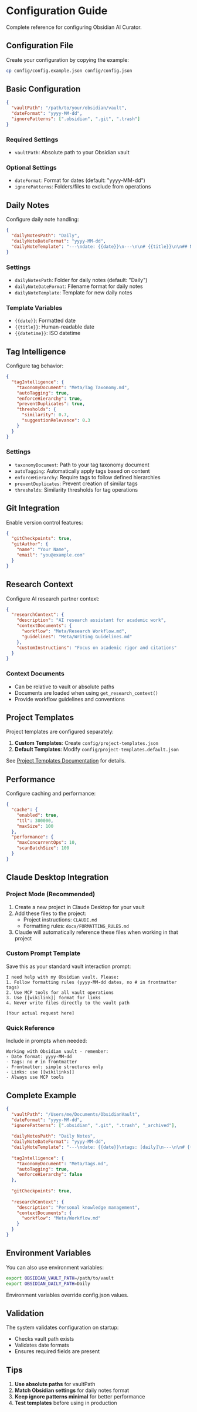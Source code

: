 # Configuration Guide

Complete reference for configuring Obsidian AI Curator.

## Configuration File

Create your configuration by copying the example:

```bash
cp config/config.example.json config/config.json
```

## Basic Configuration

```json
{
  "vaultPath": "/path/to/your/obsidian/vault",
  "dateFormat": "yyyy-MM-dd",
  "ignorePatterns": [".obsidian", ".git", ".trash"]
}
```

### Required Settings

- `vaultPath`: Absolute path to your Obsidian vault

### Optional Settings

- `dateFormat`: Format for dates (default: "yyyy-MM-dd")
- `ignorePatterns`: Folders/files to exclude from operations

## Daily Notes

Configure daily note handling:

```json
{
  "dailyNotesPath": "Daily",
  "dailyNoteDateFormat": "yyyy-MM-dd",
  "dailyNoteTemplate": "---\ndate: {{date}}\n---\n\n# {{title}}\n\n## Notes\n\n## Tasks\n- [ ] "
}
```

### Settings

- `dailyNotesPath`: Folder for daily notes (default: "Daily")
- `dailyNoteDateFormat`: Filename format for daily notes
- `dailyNoteTemplate`: Template for new daily notes

### Template Variables

- `{{date}}`: Formatted date
- `{{title}}`: Human-readable date
- `{{datetime}}`: ISO datetime

## Tag Intelligence

Configure tag behavior:

```json
{
  "tagIntelligence": {
    "taxonomyDocument": "Meta/Tag Taxonomy.md",
    "autoTagging": true,
    "enforceHierarchy": true,
    "preventDuplicates": true,
    "thresholds": {
      "similarity": 0.7,
      "suggestionRelevance": 0.3
    }
  }
}
```

### Settings

- `taxonomyDocument`: Path to your tag taxonomy document
- `autoTagging`: Automatically apply tags based on content
- `enforceHierarchy`: Require tags to follow defined hierarchies
- `preventDuplicates`: Prevent creation of similar tags
- `thresholds`: Similarity thresholds for tag operations

## Git Integration

Enable version control features:

```json
{
  "gitCheckpoints": true,
  "gitAuthor": {
    "name": "Your Name",
    "email": "you@example.com"
  }
}
```

## Research Context

Configure AI research partner context:

```json
{
  "researchContext": {
    "description": "AI research assistant for academic work",
    "contextDocuments": {
      "workflow": "Meta/Research Workflow.md",
      "guidelines": "Meta/Writing Guidelines.md"
    },
    "customInstructions": "Focus on academic rigor and citations"
  }
}
```

### Context Documents

- Can be relative to vault or absolute paths
- Documents are loaded when using `get_research_context()`
- Provide workflow guidelines and conventions

## Project Templates

Project templates are configured separately:

1. **Custom Templates**: Create `config/project-templates.json`
2. **Default Templates**: Modify `config/project-templates.default.json`

See [Project Templates Documentation](PROJECT_TEMPLATES.md) for details.

## Performance

Configure caching and performance:

```json
{
  "cache": {
    "enabled": true,
    "ttl": 300000,
    "maxSize": 100
  },
  "performance": {
    "maxConcurrentOps": 10,
    "scanBatchSize": 100
  }
}
```

## Claude Desktop Integration

### Project Mode (Recommended)
1. Create a new project in Claude Desktop for your vault
2. Add these files to the project:
   - Project instructions: `CLAUDE.md`
   - Formatting rules: `docs/FORMATTING_RULES.md`
3. Claude will automatically reference these files when working in that project

### Custom Prompt Template
Save this as your standard vault interaction prompt:
```
I need help with my Obsidian vault. Please:
1. Follow formatting rules (yyyy-MM-dd dates, no # in frontmatter tags)
2. Use MCP tools for all vault operations
3. Use [[wikilink]] format for links
4. Never write files directly to the vault path

[Your actual request here]
```

### Quick Reference
Include in prompts when needed:
```
Working with Obsidian vault - remember:
- Date format: yyyy-MM-dd
- Tags: no # in frontmatter
- Frontmatter: simple structures only
- Links: use [[wikilinks]]
- Always use MCP tools
```

## Complete Example

```json
{
  "vaultPath": "/Users/me/Documents/ObsidianVault",
  "dateFormat": "yyyy-MM-dd",
  "ignorePatterns": [".obsidian", ".git", ".trash", "_archived"],
  
  "dailyNotesPath": "Daily Notes",
  "dailyNoteDateFormat": "yyyy-MM-dd",
  "dailyNoteTemplate": "---\ndate: {{date}}\ntags: [daily]\n---\n\n# {{title}}\n\n## Agenda\n\n## Notes\n\n## Tasks\n- [ ] ",
  
  "tagIntelligence": {
    "taxonomyDocument": "Meta/Tags.md",
    "autoTagging": true,
    "enforceHierarchy": false
  },
  
  "gitCheckpoints": true,
  
  "researchContext": {
    "description": "Personal knowledge management",
    "contextDocuments": {
      "workflow": "Meta/Workflow.md"
    }
  }
}
```

## Environment Variables

You can also use environment variables:

```bash
export OBSIDIAN_VAULT_PATH=/path/to/vault
export OBSIDIAN_DAILY_PATH=Daily
```

Environment variables override config.json values.

## Validation

The system validates configuration on startup:
- Checks vault path exists
- Validates date formats
- Ensures required fields are present

## Tips

1. **Use absolute paths** for vaultPath
2. **Match Obsidian settings** for daily notes format
3. **Keep ignore patterns minimal** for better performance
4. **Test templates** before using in production
